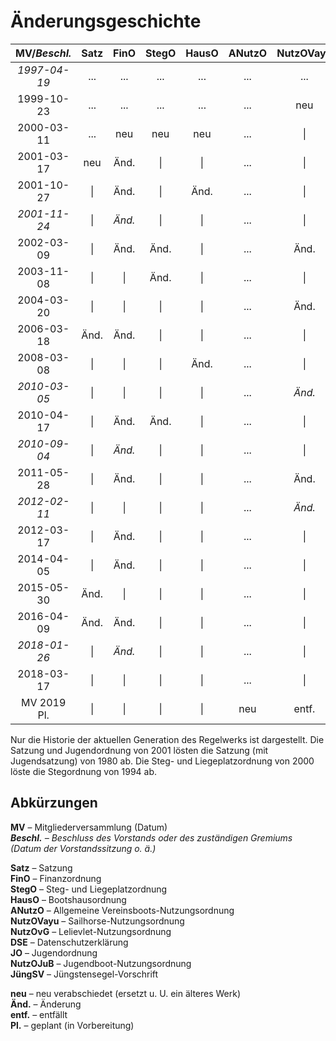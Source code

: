 Änderungsgeschichte
===================

| MV/*Beschl.* | Satz | FinO  | StegO | HausO | ANutzO | NutzOVayu | NutzOvG | DSE   | JO    | NutzOJuB | JüngSV |
| :----------: | :--: | :---: | :---: | :---: | :----: | :-------: | :-----: | :---: | :---: | :------: | :----: |
| *1997-04-19* | ...  | ...   | ...   | ...   | ...    | ...       | ...     | ...   | ...   | ...      | *neu*  |
| 1999-10-23   | ...  | ...   | ...   | ...   | ...    | neu       | ...     | ...   | ...   | ...      | \|     |
| 2000-03-11   | ...  | neu   | neu   | neu   | ...    | \|        | ...     | ...   | ...   | neu      | \|     |
| 2001-03-17   | neu  | Änd.  | \|    | \|    | ...    | \|        | ...     | ...   | neu   | Änd.     | \|     |
| 2001-10-27   | \|   | Änd.  | \|    | Änd.  | ...    | \|        | ...     | ...   | \|    | \|       | \|     |
| *2001-11-24* | \|  | *Änd.* | \|    | \|    | ...    | \|        | ...     | ...   | \|    | \|       | \|     |
| 2002-03-09   | \|   | Änd.  | Änd.  | \|    | ...    | Änd.      | ...     | ...   | \|    | \|       | \|     |
| 2003-11-08   | \|   | \|    | Änd.  | \|    | ...    | \|        | ...     | ...   | \|    | \|       | \|     |
| 2004-03-20   | \|   | \|    | \|    | \|    | ...    | Änd.      | ...     | ...   | \|    | \|       | \|     |
| 2006-03-18   | Änd. | Änd.  | \|    | \|    | ...    | \|        | ...     | ...   | \|    | \|       | \|     |
| 2008-03-08   | \|   | \|    | \|    | Änd.  | ...    | \|        | ...     | ...   | \|    | \|       | \|     |
| *2010-03-05* | \|   | \|    | \|    | \|    | ...    | *Änd.*    | ...     | ...   | \|    | \|       | \|     |
| 2010-04-17   | \|   | Änd.  | Änd.  | \|    | ...    | \|        | ...     | ...   | Änd.  | Änd.     | \|     |
| *2010-09-04* | \|  | *Änd.* | \|    | \|    | ...    | \|        | ...     | ...   | \|    | \|       | \|     |
| 2011-05-28   | \|   | Änd.  | \|    | \|    | ...    | Änd.      | ...     | ...   | \|    | \|       | \|     |
| *2012-02-11* | \|   | \|    | \|    | \|    | ...    | *Änd.*    | ...     | ...   | \|    | \|       | \|     |
| 2012-03-17   | \|   | Änd.  | \|    | \|    | ...    | \|        | neu     | ...   | \|    | \|       | \|     |
| 2014-04-05   | \|   | Änd.  | \|    | \|    | ...    | \|        | \|      | ...   | \|    | \|       | \|     |
| 2015-05-30   | Änd. | \|    | \|    | \|    | ...    | \|        | \|      | neu   | \|    | \|       | \|     |
| 2016-04-09   | Änd. | Änd.  | \|    | \|    | ...    | \|        | \|      | \|    | \|    | \|       | \|     |
| *2018-01-26* | \|   | *Änd.*| \|    | \|    | ...    | \|        | \|      | \|    | \|    | \|       | \|     |
| 2018-03-17   | \|   | \|    | \|    | \|    | ...    | \|        | \|      | \|    | Änd.  | \|       | \|     |
| MV 2019 Pl.  | \|   | \|    | \|    | \|    | neu    | entf.     | entf.   | \|    | \|    | \|       | \|     |

Nur die Historie der aktuellen Generation des Regelwerks ist dargestellt.
Die Satzung und Jugendordnung von 2001 lösten die Satzung (mit Jugendsatzung)
von 1980 ab. Die Steg- und Liegeplatzordnung von 2000 löste die Stegordnung
von 1994 ab.


Abkürzungen
-----------

**MV** – Mitgliederversammlung (Datum)  
_**Beschl.** – Beschluss des Vorstands oder des zuständigen Gremiums (Datum der Vorstandssitzung o. ä.)_

**Satz** – Satzung  
**FinO** – Finanzordnung  
**StegO** – Steg- und Liegeplatzordnung  
**HausO** – Bootshausordnung  
**ANutzO** – Allgemeine Vereinsboots-Nutzungsordnung  
**NutzOVayu** – Sailhorse-Nutzungsordnung  
**NutzOvG** – Lelievlet-Nutzungsordnung  
**DSE** – Datenschutzerklärung  
**JO** – Jugendordnung  
**NutzOJuB** – Jugendboot-Nutzungsordnung  
**JüngSV** – Jüngstensegel-Vorschrift

**neu** – neu verabschiedet (ersetzt u. U. ein älteres Werk)  
**Änd.** – Änderung  
**entf.** – entfällt  
**Pl.** – geplant (in Vorbereitung)
